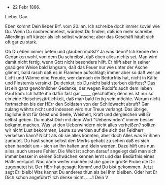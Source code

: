+ 22 Febr 1866.

Lieber Dav.

Eben kommt Dein lieber Brf. vom 20. an. Ich schreibe doch immer soviel wie Du. Wenn Du nachrechnetest, würdest Du finden, daß ich mehr schreibe. Allerdings oft kürzer als ich selbst wünsche; aber das Geschäft häuft sich oft gar zu stark.

Ob Du eben immer beten und glauben mußst? Ja was denn? Ich kenne den Gedanken wohl, von dem Du schreibst, daß eben alles nichts sei. Man wird damit nicht fertig, wenn Gott nicht besonders hilft. Er hilft aber in seiner gnädigen Weise bald langsam, daß das Feuer nur wie unter der Asche glimmt, bald rasch daß es in Flammen aufschlägt; immer aber so daß wer an Licht und Wärme eine Freude, wer darnach ein Bedürfnis hat, nicht in Kälte und Finsternis versinkt. Du denkst, ob Du nicht bald sterben dürftest? Das ist ein ganz gewöhnlicher Gedanke, der wegen Rudolfs auch dem lieben Paul kam. Ich hätte ihn dafür fast gar _____ gescholten; denn es ist nur so ein eine Fleischeszärtlichkeit, daß man bald fertig sein möchte. Warum nicht fortmachen bis der HErr den Soldaten von der Schildwacht abruft? Gar zulang währts nicht und indessen wird nur Treue verlangt. Das übrige, tägliche Brot für Geist und Seele, Weisheit, Kraft und dergleichen will Er selbst geben. Du mußst Dich mit dem Wort "Ueberwinden" immer besser bekannt machen. Was ist den Ueberwindern nicht alles verheißen? sollten wir nicht Lust bekommen, Leute zu werden auf die sich der Feldherr verlassen kann? Nicht als ob sie alles könnten, aber doch Alles was Er ihnen zumutet. Du hast schon selbst den Merks gehabt zu sehen daß es sich eben handelt um - sich an Ihn halten und klein werden. Dazu hilft uns nun alles, auch unsere Fehler. Die Welt ist schon darauf angelegt daß man sich immer besser in seinen Schwächen kennen lernt und das Bedürfnis eines Halts verspürt. Nun darin weiter machen ist die ganze große Probe die Dir zugemutet ist. Der HErr hat gesagt: Komm! und Du bist gekommen. Jetzt sagt Er: bleib! Was kannst Du anderes thun als bei Ihm bleiben. Oder hat Er Dich schon angeführt? Ich denke nicht. .....1
 Dein V
